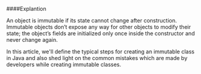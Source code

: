 ####Explantion

An object is immutable if its state cannot change after construction. Immutable objects don’t expose any way for other objects to modify their state; the object’s fields are initialized only once inside the constructor and never change again.

In this article, we'll define the typical steps for creating an immutable class in Java and also shed light on the common mistakes which are made by developers while creating immutable classes.

